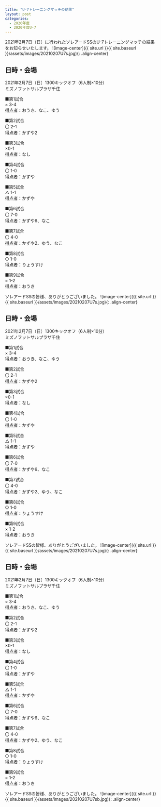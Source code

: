 ```yaml
---
title: "U-7トレーニングマッチの結果"
layout: post
categories:
  - 2020年度
  - 2020年度U-7
---
```


2021年2月7日（日）に行われたソレアードSSのU-7トレーニングマッチの結果をお知らせいたします。
![image-center]({{ site.url }}{{ site.baseurl }}/assets/images/20210207U7s.jpg){: .align-center}

## 日時・会場

2021年2月7日（日）1300キックオフ（6人制×10分）<br>
ミズノフットサルプラザ千住


■第1試合<br>
× 3-4<br>
得点者：おうき、なこ、ゆう

■第2試合<br>
〇 2-1<br>
得点者：かずや2

■第3試合<br>
×0-1<br>
得点者：なし

■第4試合<br>
〇 1-0<br>
得点者：かずや

■第5試合<br>
△ 1-1<br>
得点者：かずや

■第6試合<br>
〇  7-0<br>
得点者：かずや6、なこ

■第7試合<br>
〇 4-0<br>
得点者：かずや2、ゆう、なこ

■第8試合<br>
○ 1-0<br>
得点者：りょうすけ

■第9試合<br>
× 1-2<br>
得点者：おうき


ソレアードSSの皆様、ありがとうございました。
![image-center]({{ site.url }}{{ site.baseurl }}/assets/images/20210207U7s.jpg){: .align-center}

## 日時・会場

2021年2月7日（日）1300キックオフ（6人制×10分）<br>
ミズノフットサルプラザ千住


■第1試合<br>
× 3-4<br>
得点者：おうき、なこ、ゆう

■第2試合<br>
〇 2-1<br>
得点者：かずや2

■第3試合<br>
×0-1<br>
得点者：なし

■第4試合<br>
〇 1-0<br>
得点者：かずや

■第5試合<br>
△ 1-1<br>
得点者：かずや

■第6試合<br>
〇  7-0<br>
得点者：かずや6、なこ

■第7試合<br>
〇 4-0<br>
得点者：かずや2、ゆう、なこ

■第8試合<br>
○ 1-0<br>
得点者：りょうすけ

■第9試合<br>
× 1-2<br>
得点者：おうき


ソレアードSSの皆様、ありがとうございました。
![image-center]({{ site.url }}{{ site.baseurl }}/assets/images/20210207U7s.jpg){: .align-center}

## 日時・会場

2021年2月7日（日）1300キックオフ（6人制×10分）<br>
ミズノフットサルプラザ千住


■第1試合<br>
× 3-4<br>
得点者：おうき、なこ、ゆう

■第2試合<br>
〇 2-1<br>
得点者：かずや2

■第3試合<br>
×0-1<br>
得点者：なし

■第4試合<br>
〇 1-0<br>
得点者：かずや

■第5試合<br>
△ 1-1<br>
得点者：かずや

■第6試合<br>
〇  7-0<br>
得点者：かずや6、なこ

■第7試合<br>
〇 4-0<br>
得点者：かずや2、ゆう、なこ

■第8試合<br>
○ 1-0<br>
得点者：りょうすけ

■第9試合<br>
× 1-2<br>
得点者：おうき


ソレアードSSの皆様、ありがとうございました。
![image-center]({{ site.url }}{{ site.baseurl }}/assets/images/20210207U7sb.jpg){: .align-center}
